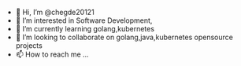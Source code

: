 - 👋 Hi, I’m @chegde20121
- 👀 I’m interested in Software Development,
- 🌱 I’m currently learning golang,kubernetes
- 💞️ I’m looking to collaborate on golang,java,kubernetes opensource projects
- 📫 How to reach me ...

<!---
chegde20121/chegde20121 is a ✨ special ✨ repository because its `README.md` (this file) appears on your GitHub profile.
You can click the Preview link to take a look at your changes.
--->
